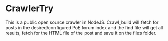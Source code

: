 # CrawlerTry
This is a public open source crawler in NodeJS.
Crawl_build will fetch for posts in the desired/configured PoE forum index and the find file will get all results, fetch for the HTML file of the post and save it on the files folder.
